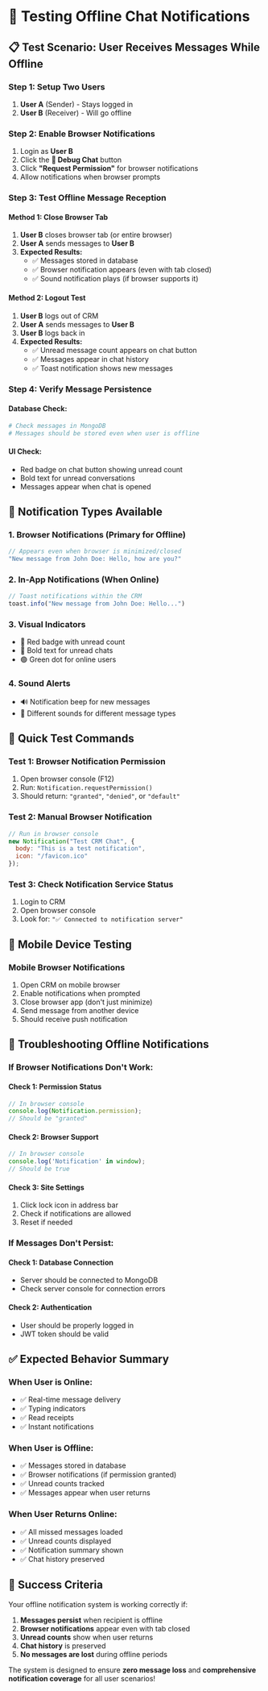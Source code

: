 # 🧪 Testing Offline Chat Notifications

## 📋 **Test Scenario: User Receives Messages While Offline**

### **Step 1: Setup Two Users**
1. **User A** (Sender) - Stays logged in
2. **User B** (Receiver) - Will go offline

### **Step 2: Enable Browser Notifications**
1. Login as **User B**
2. Click the **🐛 Debug Chat** button
3. Click **"Request Permission"** for browser notifications
4. Allow notifications when browser prompts

### **Step 3: Test Offline Message Reception**

#### **Method 1: Close Browser Tab**
1. **User B** closes browser tab (or entire browser)
2. **User A** sends messages to **User B**
3. **Expected Results:**
   - ✅ Messages stored in database
   - ✅ Browser notification appears (even with tab closed)
   - ✅ Sound notification plays (if browser supports it)

#### **Method 2: Logout Test**
1. **User B** logs out of CRM
2. **User A** sends messages to **User B**
3. **User B** logs back in
4. **Expected Results:**
   - ✅ Unread message count appears on chat button
   - ✅ Messages appear in chat history
   - ✅ Toast notification shows new messages

### **Step 4: Verify Message Persistence**

#### **Database Check:**
```bash
# Check messages in MongoDB
# Messages should be stored even when user is offline
```

#### **UI Check:**
- Red badge on chat button showing unread count
- Bold text for unread conversations
- Messages appear when chat is opened

## 🔔 **Notification Types Available**

### **1. Browser Notifications (Primary for Offline)**
```javascript
// Appears even when browser is minimized/closed
"New message from John Doe: Hello, how are you?"
```

### **2. In-App Notifications (When Online)**
```javascript
// Toast notifications within the CRM
toast.info("New message from John Doe: Hello...")
```

### **3. Visual Indicators**
- 🔴 Red badge with unread count
- 📱 Bold text for unread chats
- 🟢 Green dot for online users

### **4. Sound Alerts**
- 🔊 Notification beep for new messages
- 🎵 Different sounds for different message types

## 🧪 **Quick Test Commands**

### **Test 1: Browser Notification Permission**
1. Open browser console (F12)
2. Run: `Notification.requestPermission()`
3. Should return: `"granted"`, `"denied"`, or `"default"`

### **Test 2: Manual Browser Notification**
```javascript
// Run in browser console
new Notification("Test CRM Chat", {
  body: "This is a test notification",
  icon: "/favicon.ico"
});
```

### **Test 3: Check Notification Service Status**
1. Login to CRM
2. Open browser console
3. Look for: `"✅ Connected to notification server"`

## 📱 **Mobile Device Testing**

### **Mobile Browser Notifications**
1. Open CRM on mobile browser
2. Enable notifications when prompted
3. Close browser app (don't just minimize)
4. Send message from another device
5. Should receive push notification

## 🔧 **Troubleshooting Offline Notifications**

### **If Browser Notifications Don't Work:**

#### **Check 1: Permission Status**
```javascript
// In browser console
console.log(Notification.permission);
// Should be "granted"
```

#### **Check 2: Browser Support**
```javascript
// In browser console
console.log('Notification' in window);
// Should be true
```

#### **Check 3: Site Settings**
1. Click lock icon in address bar
2. Check if notifications are allowed
3. Reset if needed

### **If Messages Don't Persist:**

#### **Check 1: Database Connection**
- Server should be connected to MongoDB
- Check server console for connection errors

#### **Check 2: Authentication**
- User should be properly logged in
- JWT token should be valid

## ✅ **Expected Behavior Summary**

### **When User is Online:**
- ✅ Real-time message delivery
- ✅ Typing indicators
- ✅ Read receipts
- ✅ Instant notifications

### **When User is Offline:**
- ✅ Messages stored in database
- ✅ Browser notifications (if permission granted)
- ✅ Unread counts tracked
- ✅ Messages appear when user returns

### **When User Returns Online:**
- ✅ All missed messages loaded
- ✅ Unread counts displayed
- ✅ Notification summary shown
- ✅ Chat history preserved

## 🎯 **Success Criteria**

Your offline notification system is working correctly if:

1. **Messages persist** when recipient is offline
2. **Browser notifications** appear even with tab closed
3. **Unread counts** show when user returns
4. **Chat history** is preserved
5. **No messages are lost** during offline periods

The system is designed to ensure **zero message loss** and **comprehensive notification coverage** for all user scenarios! 